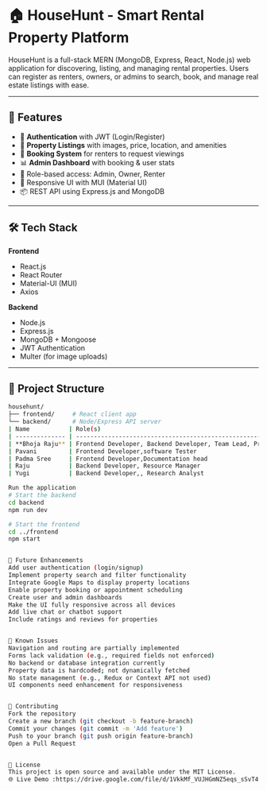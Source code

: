 # 🏠 HouseHunt - Smart Rental Property Platform

HouseHunt is a full-stack MERN (MongoDB, Express, React, Node.js) web application for discovering, listing, and managing rental properties. Users can register as renters, owners, or admins to search, book, and manage real estate listings with ease.

---

## 🚀 Features

- 🔐 **Authentication** with JWT (Login/Register)
- 🏡 **Property Listings** with images, price, location, and amenities
- 📆 **Booking System** for renters to request viewings
- 📊 **Admin Dashboard** with booking & user stats
- 👥 Role-based access: Admin, Owner, Renter
- 💬 Responsive UI with MUI (Material UI)
- 📦 REST API using Express.js and MongoDB

---

## 🛠️ Tech Stack

**Frontend**  
- React.js  
- React Router  
- Material-UI (MUI)  
- Axios  

**Backend**  
- Node.js  
- Express.js  
- MongoDB + Mongoose  
- JWT Authentication  
- Multer (for image uploads)

---

## 📂 Project Structure

```bash
househunt/
├── frontend/     # React client app
└── backend/      # Node/Express API server
| Name           | Role(s)                                                               |
| -------------- | --------------------------------------------------------------------- |
| **Bhoja Raju** | Frontend Developer, Backend Developer, Team Lead, Project Coordinator |
| Pavani         | Frontend Developer,software Tester                                    |
| Padma Sree     | Frontend Developer,Documentation head                                 |
| Raju           | Backend Developer, Resource Manager                                   |
| Yugi           | Backend Developer,, Research Analyst                                  |

Run the application
# Start the backend
cd backend
npm run dev

# Start the frontend
cd ../frontend
npm start


🚀 Future Enhancements
Add user authentication (login/signup)
Implement property search and filter functionality
Integrate Google Maps to display property locations
Enable property booking or appointment scheduling
Create user and admin dashboards
Make the UI fully responsive across all devices
Add live chat or chatbot support
Include ratings and reviews for properties


🐞 Known Issues
Navigation and routing are partially implemented
Forms lack validation (e.g., required fields not enforced)
No backend or database integration currently
Property data is hardcoded; not dynamically fetched
No state management (e.g., Redux or Context API not used)
UI components need enhancement for responsiveness


🤝 Contributing
Fork the repository
Create a new branch (git checkout -b feature-branch)
Commit your changes (git commit -m 'Add feature')
Push to your branch (git push origin feature-branch)
Open a Pull Request


📄 License
This project is open source and available under the MIT License.
🌐 Live Demo :https://drive.google.com/file/d/1VkkMf_VUJHGmNZ5eqs_sSvT4w3VaTNxH/view?usp=drivesdk

